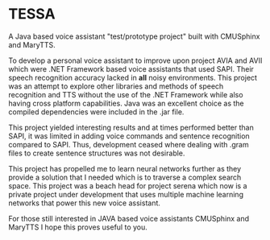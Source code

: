 # TESSA 

A Java based voice assistant "test/prototype project" built with CMUSphinx and MaryTTS. 

To develop a personal voice assistant to improve upon project AVIA and AVII which were .NET Framework based voice assistants that used SAPI. Their speech recognition accuracy lacked in **all** noisy environments. This project was an attempt to explore other libraries and methods of speech recognition and TTS without the use of the .NET Framework while also having cross platform capabilities. Java was an excellent choice as the compiled dependencies were included in the .jar file. 

This project yielded interesting results and at times performed better than SAPI, it was limited in adding voice commands and sentence recognition compared to SAPI. Thus, development ceased where dealing with .gram files to create sentence structures was not desirable. 
  

This project has propelled me to learn neural networks further as they provide a solution that I needed which is to traverse a complex search space. This project was a beach head for project serena which now is a private project under development that uses multiple machine learning networks that power this new voice assistant. 

For those still interested in JAVA based voice assistants CMUSphinx and MaryTTS I hope this proves useful to you. 
